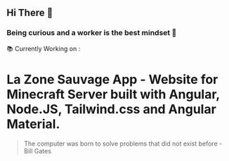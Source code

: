 ## Hi There 👋
### Being curious and a worker is the best mindset 🧐

📚 Currently Working on : 
# La Zone Sauvage App - Website for Minecraft Server built with Angular, Node.JS, Tailwind.css and Angular Material.  

> The computer was born to solve problems that did not exist before - Bill Gates
